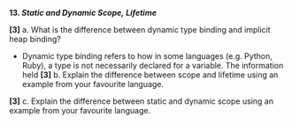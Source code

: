 **13. _Static and Dynamic Scope,_ _Lifetime_**

**[3]** a. What is the difference between dynamic type binding and implicit heap binding?
- Dynamic type binding refers to how in some languages (e.g. Python, Ruby), a type is not necessarily declared for a variable. The information held 
**[3]** b. Explain the difference between scope and lifetime using an example from your favourite language.

**[3]** c. Explain the difference between static and dynamic scope using an example from your favourite language.







